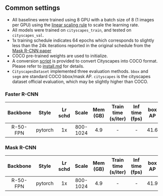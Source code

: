 ## Common settings

- All baselines were trained using 8 GPU with a batch size of 8 (1 images per GPU) using the [linear scaling rule](https://arxiv.org/abs/1706.02677) to scale the learning rate.
- All models were trained on `cityscapes_train`, and tested on `cityscapes_val`.
- 1x training schedule indicates 64 epochs which corresponds to slightly less than the 24k iterations reported in the original schedule from the [Mask R-CNN paper](https://arxiv.org/abs/1703.06870)
- COCO pre-trained weights are used to initialize.
- A conversion [script](../../tools/convert_datasets/cityscapes.py) is provided to convert Cityscapes into COCO format. Please refer to [install.md](../../docs/install.md#prepare-datasets) for details.
- `CityscapesDataset` implemented three evaluation methods. `bbox` and `segm` are standard COCO bbox/mask AP. `cityscapes` is the cityscapes dataset official evaluation, which may be slightly higher than COCO.


### Faster R-CNN

|    Backbone     |  Style  | Lr schd | Scale    | Mem (GB) | Train time (s/iter) | Inf time (fps) | box AP | Download |
| :-------------: | :-----: | :-----: | :---:    | :------: | :-----------------: | :------------: | :----: | :------: |
|    R-50-FPN     | pytorch |   1x    | 800-1024 | 4.9      | -                   | -              | 41.6   | [model](https://open-mmlab.s3.ap-northeast-2.amazonaws.com/mmdetection/models/cityscapes/faster_rcnn_r50_fpn_1x_cityscapes_20200227-362cfbbf.pth) |

### Mask R-CNN

|    Backbone     |  Style  | Lr schd | Scale    | Mem (GB) | Train time (s/iter) | Inf time (fps) | box AP | mask AP | Download |
| :-------------: | :-----: | :-----: | :------: | :------: | :-----------------: | :------------: | :----: | :-----: | :------: |
|    R-50-FPN     | pytorch |   1x    | 800-1024 | 4.9      | -                   | -              | 41.9  |  37.1   | [model](https://open-mmlab.s3.ap-northeast-2.amazonaws.com/mmdetection/models/cityscapes/mask_rcnn_r50_fpn_1x_cityscapes_20200227-afe51d5a.pth) |
